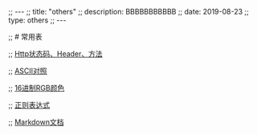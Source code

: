 ;; ---
;; title: "others"
;; description: BBBBBBBBBBB
;; date: 2019-08-23
;; type: others
;; ---

;; # 常用表

;; [Http状态码、Header、方法](/2019/08/Http)

;; [ASCII对照](/2019/08/ASCII)

;; [16进制RGB颜色](/2019/08/Hex-RGB)

;; [正则表达式](/2019/08/Regular)

;; [Markdown文档](/2019/03/Markdown)
